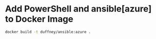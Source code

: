 # Add PowerShell and ansible[azure] to Docker Image

```bash
docker build -t duffney/ansible:azure .
```
